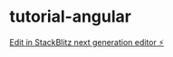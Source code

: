 # tutorial-angular

[Edit in StackBlitz next generation editor ⚡️](https://stackblitz.com/~/github.com/Najkes/tutorial-angular)